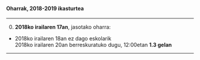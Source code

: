 #### Oharrak, 2018-2019 ikasturtea


-----------------------------------

0. **2018ko irailaren 17an**, jasotako oharra:

- 2018ko irailaren 18an ez dago eskolarik  
  2018ko irailaren 20an berreskuratuko dugu, 12:00etan **1.3 gelan**  
  
  
-----------------------------------

